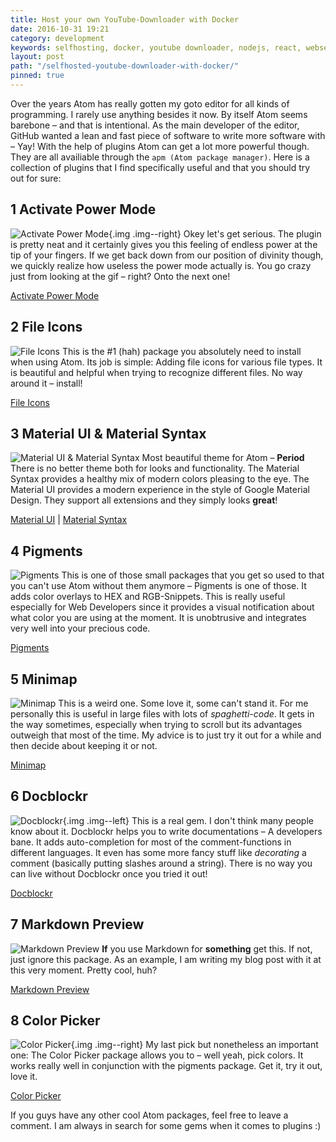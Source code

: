 ```yaml
---
title: Host your own YouTube-Downloader with Docker
date: 2016-10-31 19:21
category: development
keywords: selfhosting, docker, youtube downloader, nodejs, react, webserver
layout: post
path: "/selfhosted-youtube-downloader-with-docker/"
pinned: true
---
```


Over the years Atom has really gotten my goto editor for all kinds of programming. I rarely use anything besides it now. By itself Atom seems barebone – and that is intentional. As the main developer of the editor, GitHub wanted a lean and fast piece of software to write more software with – Yay!
With the help of plugins Atom can get a lot more powerful though. They are all availiable through the `apm (Atom package manager)`. Here is a collection of plugins that I find specifically useful and that you should try out for sure:

## 1 Activate Power Mode
![Activate Power Mode](activate-power-mode.gif "best plugin EVER"){.img .img--right}
Okey let's get serious. The plugin is pretty neat and it certainly gives you this feeling of endless power at the tip of your fingers. If we get back down from our position of divinity though, we quickly realize how useless the power mode actually is. You go crazy just from looking at the gif – right? Onto the next one!

[Activate Power Mode](https://atom.io/packages/activate-power-mode)

## 2 File Icons
![File Icons](file-icons.png "File Icons")
This is the #1 (hah) package you absolutely need to install when using Atom. Its job is simple: Adding file icons for various file types. It is beautiful and helpful when trying to recognize different files. No way around it – install!

[File Icons](https://atom.io/packages/file-icons)

## 3 Material UI & Material Syntax
![Material UI & Material Syntax](material-syntax.png "Material UI & Material Syntax")
Most beautiful theme for Atom – **Period** There is no better theme both for looks and functionality. The Material Syntax provides a healthy mix of modern colors pleasing to the eye. The Material UI provides a modern experience in the style of Google Material Design. They support all extensions and they simply looks **great**!

[Material UI](https://atom.io/themes/atom-material-ui) | [Material Syntax](https://atom.io/themes/atom-material-syntax)

## 4 Pigments
![Pigments](pigments.gif "Pigments")
This is one of those small packages that you get so used to that you can't use Atom without them anymore – Pigments is one of those. It adds color overlays to HEX and RGB-Snippets. This is really useful especially for Web Developers since it provides a visual notification about what color you are using at the moment. It is unobtrusive and integrates very well into your precious code.

[Pigments](https://atom.io/packages/pigments)

## 5 Minimap
![Minimap](minimap.png "Minimap")
This is a weird one. Some love it, some can't stand it. For me personally this is useful in large files with lots of *spaghetti-code*. It gets in the way sometimes, especially when trying to scroll but its advantages outweigh that most of the time. My advice is to just try it out for a while and then decide about keeping it or not.

[Minimap](https://atom.io/packages/minimap)

## 6 Docblockr
![Docblockr](docblockr.gif "Docblockr"){.img .img--left}
This is a real gem. I don't think many people know about it. Docblockr helps you to write documentations – A developers bane. It adds auto-completion for most of the comment-functions in different languages. It even has some more fancy stuff like *decorating* a comment (basically putting slashes around a string). There is no way you can live without Docblockr once you tried it out!

[Docblockr](https://atom.io/packages/docblockr)

## 7 Markdown Preview
![Markdown Preview](markdown-preview.png "Markdown Preview")
**If** you use Markdown for **something** get this. If not, just ignore this package. As an example, I am writing my blog post with it at this very moment. Pretty cool, huh?

[Markdown Preview](https://atom.io/packages/markdown-preview)

## 8 Color Picker
![Color Picker](color-picker.gif "Color Picker"){.img .img--right}
My last pick but nonetheless an important one: The Color Picker package allows you to – well yeah, pick colors. It works really well in conjunction with the pigments package. Get it, try it out, love it.

[Color Picker](https://atom.io/packages/color-picker)

If you guys have any other cool Atom packages, feel free to leave a comment. I am always in search for some gems when it comes to plugins :)
